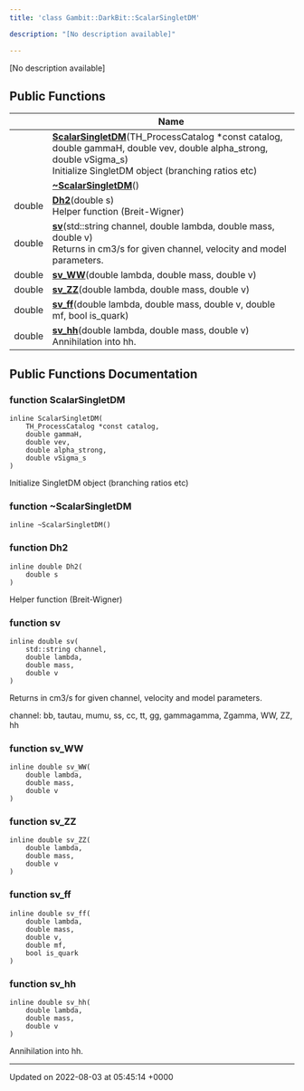```yaml
---
title: 'class Gambit::DarkBit::ScalarSingletDM'

description: "[No description available]"

---
```









[No description available]

## Public Functions

|                | Name           |
| -------------- | -------------- |
| | **[ScalarSingletDM](/documentation/code/darkbit/classes/classgambit_1_1darkbit_1_1scalarsingletdm/#function-scalarsingletdm)**(TH_ProcessCatalog *const catalog, double gammaH, double vev, double alpha_strong, double vSigma_s)<br>Initialize SingletDM object (branching ratios etc)  |
| | **[~ScalarSingletDM](/documentation/code/darkbit/classes/classgambit_1_1darkbit_1_1scalarsingletdm/#function-~scalarsingletdm)**() |
| double | **[Dh2](/documentation/code/darkbit/classes/classgambit_1_1darkbit_1_1scalarsingletdm/#function-dh2)**(double s)<br>Helper function (Breit-Wigner)  |
| double | **[sv](/documentation/code/darkbit/classes/classgambit_1_1darkbit_1_1scalarsingletdm/#function-sv)**(std::string channel, double lambda, double mass, double v)<br>Returns <sigma v> in cm3/s for given channel, velocity and model parameters.  |
| double | **[sv_WW](/documentation/code/darkbit/classes/classgambit_1_1darkbit_1_1scalarsingletdm/#function-sv-ww)**(double lambda, double mass, double v) |
| double | **[sv_ZZ](/documentation/code/darkbit/classes/classgambit_1_1darkbit_1_1scalarsingletdm/#function-sv-zz)**(double lambda, double mass, double v) |
| double | **[sv_ff](/documentation/code/darkbit/classes/classgambit_1_1darkbit_1_1scalarsingletdm/#function-sv-ff)**(double lambda, double mass, double v, double mf, bool is_quark) |
| double | **[sv_hh](/documentation/code/darkbit/classes/classgambit_1_1darkbit_1_1scalarsingletdm/#function-sv-hh)**(double lambda, double mass, double v)<br>Annihilation into hh.  |

## Public Functions Documentation

### function ScalarSingletDM

```
inline ScalarSingletDM(
    TH_ProcessCatalog *const catalog,
    double gammaH,
    double vev,
    double alpha_strong,
    double vSigma_s
)
```

Initialize SingletDM object (branching ratios etc) 

### function ~ScalarSingletDM

```
inline ~ScalarSingletDM()
```


### function Dh2

```
inline double Dh2(
    double s
)
```

Helper function (Breit-Wigner) 

### function sv

```
inline double sv(
    std::string channel,
    double lambda,
    double mass,
    double v
)
```

Returns <sigma v> in cm3/s for given channel, velocity and model parameters. 

channel: bb, tautau, mumu, ss, cc, tt, gg, gammagamma, Zgamma, WW, ZZ, hh 


### function sv_WW

```
inline double sv_WW(
    double lambda,
    double mass,
    double v
)
```


### function sv_ZZ

```
inline double sv_ZZ(
    double lambda,
    double mass,
    double v
)
```


### function sv_ff

```
inline double sv_ff(
    double lambda,
    double mass,
    double v,
    double mf,
    bool is_quark
)
```


### function sv_hh

```
inline double sv_hh(
    double lambda,
    double mass,
    double v
)
```

Annihilation into hh. 

-------------------------------

Updated on 2022-08-03 at 05:45:14 +0000